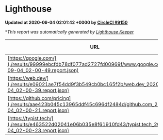 
# Lighthouse

**Updated at 2020-09-04 02:01:42 +0000 by [CircleCI #9150](https://circleci.com/gh/ItinerisLtd/lighthouse-keeper-example/9150)**

**This report was automatically generated by [Lighthouse Keeper](https://github.com/itinerisltd/lighthouse-keeper)*

| URL | Performance | Accessibility | Best Practices | SEO | PWA | Updated At |
| --- | --- | --- | --- | --- | --- | --- |
| [https://google.com/](./results/99999ebcfdb78df077ad2727fd00969f/www.google.com_2020-09-04_02-00-49.report.json) | 0.75 | 0.9 | 0.93 | 0.85 | 0.54 | 2020-09-04T02:00:49.578Z |
| [https://web.dev/](./results/e09021ae7f54dd9f3b549cb0bc165f2b/web.dev_2020-09-04_02-00-39.report.json) | 0.85 | 1 | 0.93 | 0.99 | 0.96 | 2020-09-04T02:00:39.164Z |
| [https://github.com/pricing](./results/aae423b045c13965ddf45c696df2484d/github.com_2020-09-04_02-00-21.report.json) | 0.55 | 0.96 | 0.93 | 0.85 | 0.54 | 2020-09-04T02:00:21.324Z |
| [https://typist.tech/](./results/e463522d02041e06b035e8f61910fd43/typist.tech_2020-09-04_02-00-23.report.json) | 0.84 | 0.92 | 0.86 | 0.99 | 0.54 | 2020-09-04T02:00:23.402Z |
